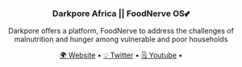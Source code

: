<h3 align="center">Darkpore Africa || FoodNerve OS💕</h3>

<p align="center">
 Darkpore offers a platform, FoodNerve to address the challenges of malnutrition and hunger among vulnerable and poor households
</p>

<p align="center">
  <a href="foodnerve.com">🌍 Website</a> • 
  <a href="https://twitter.com/food_nerve/">💡 Twitter</a> • 
  <a href="https://www.youtube.com/watch?v=AHCn2h3aAJQ">🗒️ Youtube</a> • 
</p>